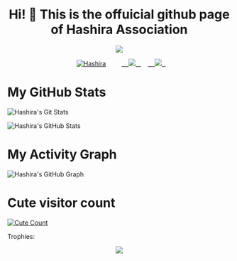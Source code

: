 <h1 align="center">Hi! 👋 This is the offuicial github page of Hashira Association</h1>
</p>
<p align="center">
<img src="https://readme-typing-svg.herokuapp.com?color=1C71FA&width=420&lines=We+are+Passionate+Developers+From+India%E2%9C%8C%EF%B8%8F;Working+For+Hashira+Association%E2%9D%A4%EF%B8%8F">
</p>
<p align="center">
  <a href="https://t.me/Hashira_Association"><img src="https://telegra.ph/file/eeb6fbe91d180f12ef47f.jpg" alt="Hashira"></a>
  
  
  
  <a href="https://telegram.me/Hashira_Association">
    <img src="https://img.shields.io/badge/Telegram-grey?style=for-the-badge&logo=telegram"/>
  </a>  
</a>
  <a href="https://github.com/HashiaAssociation">
    <img src="https://img.shields.io/github/followers/HashiraAssociation?label=GitHub&logo=github&style=for-the-badge&color=blue"/>
  </a>

# My GitHub Stats

![Hashira's Git Stats](https://github-readme-stats.vercel.app/api?username=HashiraAssociation&include_all_commits=true&count_private=true&theme=tokyonight)

![Hashira's GitHub Stats](https://github-readme-streak-stats.herokuapp.com?user=HashiraAssociation&theme=tokyonight)

# My Activity Graph


![Hashira's GitHub Graph](https://activity-graph.herokuapp.com/graph?username=HashiraAssociation&custom_title=My%20Graph&bg_color=241731&line=f20f80&color=f52f91&point=fdf5ea&hide_border=true&area=false&area_color=fdf5ea)
# Cute visitor count
<a href="https://t.me/Hashira_Association"><img alt="Cute Count" src="https://count.getloli.com/get/@Hashira_Association?theme=rule34" /></a>

Trophies:  
<div align="center"><img src="https://github-profile-trophy.vercel.app/?username=HashiraAssociation&theme=dracula&count_private=true"></div>
